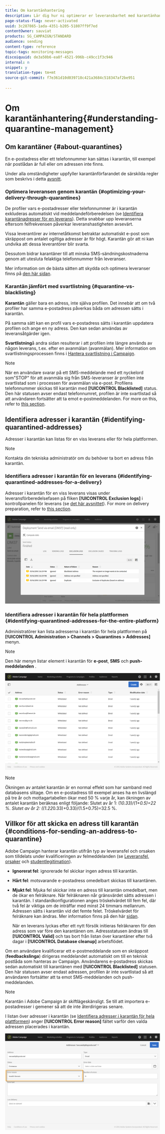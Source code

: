 ```yaml
---
title: Om karantänhantering
description: Lär dig hur ni optimerar er leveransbarhet med karantänhantering.
page-status-flag: never-activated
uuid: 3c287865-1ada-4351-b205-51807ff9f7ed
contentOwner: sauviat
products: SG_CAMPAIGN/STANDARD
audience: sending
content-type: reference
topic-tags: monitoring-messages
discoiquuid: de3a50b6-ea8f-4521-996b-c49cc1f3c946
internal: n
snippet: y
translation-type: tm+mt
source-git-commit: f7e361d10d039718c421a3684c518347af2be951

---
```



# Om karantänhantering{#understanding-quarantine-management}

## Om karantäner {#about-quarantines}

En e-postadress eller ett telefonnummer kan sättas i karantän, till exempel när postlådan är full eller om adressen inte finns.

Under alla omständigheter uppfyller karantänförfarandet de särskilda regler som beskrivs i detta [avsnitt](#conditions-for-sending-an-address-to-quarantine).

### Optimera leveransen genom karantän {#optimizing-your-delivery-through-quarantines}

De profiler vars e-postadresser eller telefonnummer är i karantän exkluderas automatiskt vid meddelandeförberedelsen (se [Identifiera karantänadresser för en leverans](#identifying-quarantined-addresses-for-a-delivery)). Detta snabbar upp leveranserna eftersom felfrekvensen påverkar leveranshastigheten avsevärt.

Vissa leverantörer av internetåtkomst betraktar automatiskt e-post som skräppost om antalet ogiltiga adresser är för högt. Karantän gör att ni kan undvika att dessa leverantörer blir svarta.

Dessutom bidrar karantäner till att minska SMS-sändningskostnaderna genom att utesluta felaktiga telefonnummer från leveranser.

Mer information om de bästa sätten att skydda och optimera leveranser finns på [den här sidan](https://docs.campaign.adobe.com/doc/standard/getting_started/en/ACS_DeliveryBestPractices.html).

### Karantän jämfört med svartlistning {#quarantine-vs-blacklisting}

**Karantän** gäller bara en adress, inte själva profilen. Det innebär att om två profiler har samma e-postadress påverkas båda om adressen sätts i karantän.

På samma sätt kan en profil vars e-postadress sätts i karantän uppdatera profilen och ange en ny adress. Den kan sedan användas av leveransåtgärder igen.

**Svartlistning**&#x200B;å andra sidan resulterar i att profilen inte längre används av någon leverans, t.ex. efter en avanmälan (avanmälan). Mer information om svartlistningsprocessen finns i [Hantera svartlistning i Campaign](../../audiences/using/about-opt-in-and-opt-out-in-campaign.md).

>[!NOTE]
>
>När en användare svarar på ett SMS-meddelande med ett nyckelord som&quot;STOP&quot; för att avanmäla sig från SMS-leveranser är profilen inte svartlistad som i processen för avanmälan via e-post. Profilens telefonnummer skickas till karantän med **[!UICONTROL Blacklisted]** status. Den här statusen avser endast telefonnumret, profilen är inte svartlistad så att användaren fortsätter att ta emot e-postmeddelanden. For more on this, refer to [this section](../../channels/using/managing-incoming-sms.md#managing-stop-sms).

## Identifiera adresser i karantän {#identifying-quarantined-addresses}

Adresser i karantän kan listas för en viss leverans eller för hela plattformen.

>[!NOTE]
>
>Kontakta din tekniska administratör om du behöver ta bort en adress från karantän.

### Identifiera adresser i karantän för en leverans {#identifying-quarantined-addresses-for-a-delivery}

Adresser i karantän för en viss leverans visas under leveransförberedelsefasen på fliken **[!UICONTROL Exclusion logs]** i kontrollpanelen för leverans (se [det här avsnittet](../../sending/using/monitoring-a-delivery.md#exclusion-logs)). For more on delivery preparation, refer to [this section](../../sending/using/preparing-the-send.md).

![](assets/exclusion_logs.png)

### Identifiera adresser i karantän för hela plattformen {#identifying-quarantined-addresses-for-the-entire-platform}

Administratörer kan lista adresserna i karantän för hela plattformen på **[!UICONTROL Administration > Channels > Quarantines > Addresses]** menyn.

>[!NOTE]
>
>Den här menyn listar element i karantän för **e-post**, **SMS** och **push-meddelanden** .

![](assets/quarantines1.png)

>[!NOTE]
>
>Ökningen av antalet karantän är en normal effekt som har samband med databasens slitage. Om en e-postadress till exempel anses ha en livslängd på tre år och mottagartabellen ökar med 50 % varje år, kan ökningen av antalet karantän beräknas enligt följande: Slutet av år 1: (1*0.33)/(1+0.5)=22 %. Slutet av år 2: ((1.22*0.33)+0.33)/(1.5+0.75)=32.5 %.

## Villkor för att skicka en adress till karantän {#conditions-for-sending-an-address-to-quarantine}

Adobe Campaign hanterar karantän utifrån typ av leveransfel och orsaken som tilldelats under kvalificeringen av felmeddelanden (se [Leveransfel, orsaker](../../sending/using/understanding-delivery-failures.md#delivery-failure-types-and-reasons) och [studentlegitimation](../../sending/using/understanding-delivery-failures.md#bounce-mail-qualification)).

* **Ignorerat fel**: ignorerade fel skickar ingen adress till karantän.
* **Hårt fel**: motsvarande e-postadress omedelbart skickas till karantänen.
* **Mjukt fel**: Mjuka fel skickar inte en adress till karantän omedelbart, men de ökar en felräknare. När felräknaren når gränsvärdet sätts adressen i karantän. I standardkonfigurationen anges tröskelvärdet till fem fel, där två fel är viktiga om de inträffar med minst 24 timmars mellanrum. Adressen sätts i karantän vid det femte felet. Tröskelvärdet för felräknare kan ändras. Mer information finns på den här [sidan](../../administration/using/configuring-email-channel.md#email-channel-parameters).

   När en leverans lyckas efter ett nytt försök initieras felräknaren för den adress som var före den karantänen om. Adressstatusen ändras till **[!UICONTROL Valid]** och tas bort från listan över karantäner efter två dagar i **[!UICONTROL Database cleanup]** arbetsflödet.

Om en användare kvalificerar ett e-postmeddelande som en skräppost (**feedbackslinga**) dirigeras meddelandet automatiskt om till en teknisk postlåda som hanteras av Campaign. Användarens e-postadress skickas sedan automatiskt till karantänen med **[!UICONTROL Blacklisted]** statusen. Den här statusen avser endast adressen, profilen är inte svartlistad så att användaren fortsätter att ta emot SMS-meddelanden och push-meddelanden.

>[!NOTE]
Karantän i Adobe Campaign är skiftlägeskänsligt. Se till att importera e-postadresser i gemener så att de inte återdirigeras senare.

I listan över adresser i karantän (se [Identifiera adresser i karantän för hela plattformen](#identifying-quarantined-addresses-for-the-entire-platform)) anger **[!UICONTROL Error reason]** fältet varför den valda adressen placerades i karantän.

![](assets/quarantines2.png)

